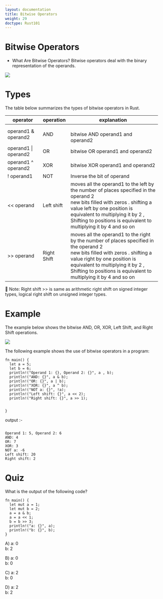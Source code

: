 ```yaml
---
layout: documentation
title: Bitwise Operators
weight: 29
doctype: Rust101
---
```


# Bitwise Operators

- What Are Bitwise Operators? 
Bitwise operators deal with the binary representation of the operands.


![](https://raw.githubusercontent.com/sangam14/RustLabs/master/img/bit-ops.png)



# Types 
The table below summarizes the types of bitwise operators in Rust.


| operator  	| operation  	| explanation 	|
|-	|-	|-	|
| operand1 & operand2 	| AND 	| <br>bitwise AND operand1 and operand2 	|
| operand1 \| operand2  	| OR 	| bitwise OR operand1 and operand2 	|
| operand1 ^ operand2   	| XOR 	| bitwise XOR operand1 and operand2 	|
|     ! operand1  	| NOT 	| Inverse the bit of operand  	|
| << operand  	| Left shift 	| moves all the operand1 to the left by the number of places specified in the operand 2 <br>new bits filled with zeros . shifting a value left by one position is equivalent to multiplying it by 2 ,<br>Shifting to positions is equivalent to multiplying it by 4 and so on  	|
| >> operand  	| Right Shift  	| moves all the operand1 to the right by the number of places specified in the operand 2 <br>new bits filled with zeros . shifting a value right by one position is equivalent to multiplying it by 2 ,<br>Shifting to positions is equivalent to multiplying it by 4 and so on 	|


📝 Note: Right shift >> is same as arithmetic right shift on signed integer types, logical right shift on unsigned integer types.

# Example 

The example below shows the bitwise AND, OR, XOR, Left Shift, and Right Shift operations.

![](https://raw.githubusercontent.com/sangam14/RustLabs/master/img/bitwise.png)

The following example shows the use of bitwise operators in a program:

```
fn main() {
  let a = 5;
  let b = 6;
  println!("Operand 1: {}, Operand 2: {}", a , b);
  println!("AND: {}", a & b);
  println!("OR: {}", a | b);
  println!("XOR: {}", a ^ b);
  println!("NOT a: {}", !a);
  println!("Left shift: {}", a << 2);
  println!("Right shift: {}", a >> 1);


}

```
output :- 
```

Operand 1: 5, Operand 2: 6
AND: 4
OR: 7
XOR: 3
NOT a: -6
Left shift: 20
Right shift: 2

```


# Quiz 

What is the output of the following code?
```
fn main() {
  let mut a = 1;
  let mut b = 2;
  a = a & b;
  a = a << 1;
  b = b >> 3;
  println!("a: {}", a);
  println!("b: {}", b); 
}

```

A) a: 0 <br>
   b: 2  <br>
   
B) a: 0  <br>
   b: 0  <br>

C) a: 2  <br>
   b: 0  <br>
   
D) a: 2  <br>
   b: 2  <br>





